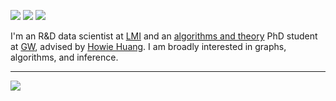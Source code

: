 [![](https://img.shields.io/badge/🌐website-gray?&style=for-the-badge)](https://lucasmccabe.github.io/)
[![](https://img.shields.io/badge/linkedin-%230077B5.svg?&style=for-the-badge&logo=linkedin&logoColor=white)](https://www.linkedin.com/in/lucashurleymccabe)
[![](https://img.shields.io/badge/googlescholar-%234285F4.svg?&style=for-the-badge&logo=google-scholar&logoColor=white)](https://scholar.google.com/citations?user=fXWneGkAAAAJ&hl=en)

I'm an R&D data scientist at <a href="https://www.lmi.org/">LMI</a> and an <a href="https://www.cs.seas.gwu.edu/algorithms-and-theory">algorithms and theory</a> PhD student at <a href="https://www.cs.seas.gwu.edu">GW</a>, advised by <a href="https://www2.seas.gwu.edu/~howie/">Howie Huang</a>. I am broadly interested in graphs, algorithms, and inference.

---

<img align="left" src="https://github-readme-stats.vercel.app/api?username=lucasmccabe&theme=radical&count_private=true&show_icons=true&rank_icon=github" />

